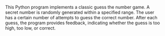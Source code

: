This Python program implements a classic guess the number game.
A secret number is randomly generated within a specified range.
The user has a certain number of attempts to guess the correct number.
After each guess, the program provides feedback, indicating whether the guess is too high, too low, or correct.
